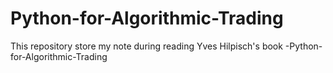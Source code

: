 # Python-for-Algorithmic-Trading
This repository store my note during reading Yves Hilpisch's book -Python-for-Algorithmic-Trading
